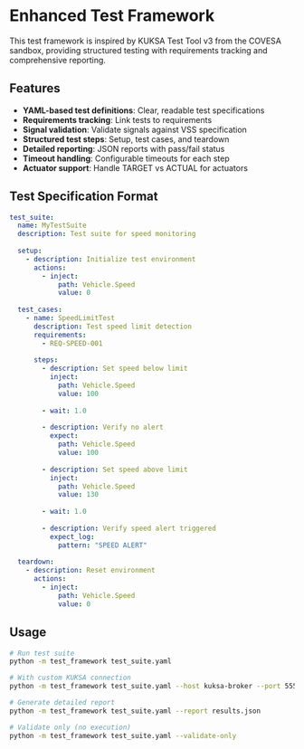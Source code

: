 # Enhanced Test Framework

This test framework is inspired by KUKSA Test Tool v3 from the COVESA sandbox, providing structured testing with requirements tracking and comprehensive reporting.

## Features

- **YAML-based test definitions**: Clear, readable test specifications
- **Requirements tracking**: Link tests to requirements
- **Signal validation**: Validate signals against VSS specification
- **Structured test steps**: Setup, test cases, and teardown
- **Detailed reporting**: JSON reports with pass/fail status
- **Timeout handling**: Configurable timeouts for each step
- **Actuator support**: Handle TARGET vs ACTUAL for actuators

## Test Specification Format

```yaml
test_suite:
  name: MyTestSuite
  description: Test suite for speed monitoring
  
  setup:
    - description: Initialize test environment
      actions:
        - inject:
            path: Vehicle.Speed
            value: 0
            
  test_cases:
    - name: SpeedLimitTest
      description: Test speed limit detection
      requirements:
        - REQ-SPEED-001
      
      steps:
        - description: Set speed below limit
          inject:
            path: Vehicle.Speed
            value: 100
        
        - wait: 1.0
        
        - description: Verify no alert
          expect:
            path: Vehicle.Speed
            value: 100
            
        - description: Set speed above limit
          inject:
            path: Vehicle.Speed
            value: 130
            
        - wait: 1.0
        
        - description: Verify speed alert triggered
          expect_log:
            pattern: "SPEED ALERT"
            
  teardown:
    - description: Reset environment
      actions:
        - inject:
            path: Vehicle.Speed
            value: 0
```

## Usage

```bash
# Run test suite
python -m test_framework test_suite.yaml

# With custom KUKSA connection
python -m test_framework test_suite.yaml --host kuksa-broker --port 55555

# Generate detailed report
python -m test_framework test_suite.yaml --report results.json

# Validate only (no execution)
python -m test_framework test_suite.yaml --validate-only
```